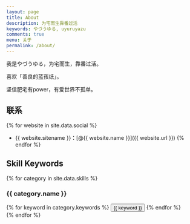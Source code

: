```yaml
---
layout: page
title: About
description: 为宅而生靠番过活
keywords: やづうゆる, uyuruyazu
comments: true
menu: 关于
permalink: /about/
---
```


我是やづうゆる，为宅而生，靠番过活。

喜欢「善良的蓝孩纸」。

坚信肥宅有power，有爱世界不孤单。

## 联系

{% for website in site.data.social %}
* {{ website.sitename }}：[@{{ website.name }}]({{ website.url }})
{% endfor %}

## Skill Keywords

{% for category in site.data.skills %}
### {{ category.name }}
<div class="btn-inline">
{% for keyword in category.keywords %}
<button class="btn btn-outline" type="button">{{ keyword }}</button>
{% endfor %}
</div>
{% endfor %}
